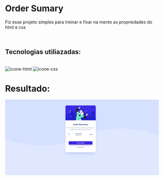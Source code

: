 <h1>Order Sumary</h1>
<p>Fiz esse projeto simples para treinar e fixar na mente as propriedades do html e css</p>
</br>
<h2>Tecnologias utiliazadas:</h2>
</br>
<img src="https://img.shields.io/badge/HTML5-E34F26?style=for-the-badge&logo=html5&logoColor=white" alt= "icone-html"/>
<img src="https://img.shields.io/badge/CSS3-1572B6?style=for-the-badge&logo=css3&logoColor=white" alt="icone-css" />
</br>
<h1>Resultado:</h1>
<img src="https://github.com/PedroAlex65/order-sumary/blob/master/img/order-sumary.png" alt="Result-Image" />
